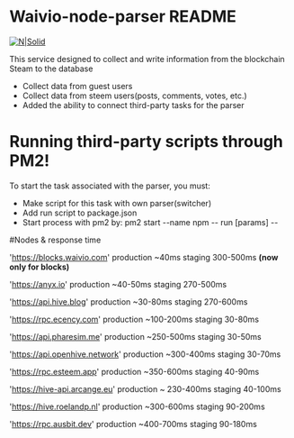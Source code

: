  #  Waivio-node-parser README

[![N|Solid](https://www.waivio.com/images/icons/waivio-logo.svg)](https://www.waivio.com)


This service designed to collect and write information from the blockchain Steam to the database

  - Collect data from guest users
  - Collect data from steem users(posts, comments, votes, etc.)
  - Added the ability to connect third-party tasks for the parser

# Running third-party scripts through PM2!


To start the task associated with the parser, you must:

  - Make script for this task with own parser(switcher)
  - Add run script to package.json 
  - Start process with pm2 by: pm2 start --name <nameOfTask> npm -- run <scriptName> [params] --


#Nodes & response time

'https://blocks.waivio.com'  production ~40ms staging 300-500ms **(now only for blocks)**

'https://anyx.io' production ~40-50ms staging 270-500ms

'https://api.hive.blog' production ~30-80ms staging 270-600ms

'https://rpc.ecency.com'  production ~100-200ms staging 30-80ms

'https://api.pharesim.me' production ~250-500ms staging 30-50ms

'https://api.openhive.network' production ~300-400ms staging 30-70ms

'https://rpc.esteem.app' production ~350-600ms  staging 40-90ms

'https://hive-api.arcange.eu' production ~ 230-400ms staging 40-100ms

'https://hive.roelandp.nl' production ~300-600ms staging 90-200ms

'https://rpc.ausbit.dev' production ~400-700ms staging 90-180ms



